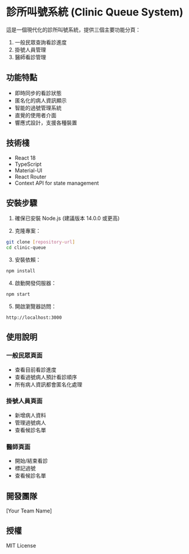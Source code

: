 # 診所叫號系統 (Clinic Queue System)

這是一個現代化的診所叫號系統，提供三個主要功能分頁：
1. 一般民眾查詢看診進度
2. 掛號人員管理
3. 醫師看診管理

## 功能特點

- 即時同步的看診狀態
- 匿名化的病人資訊顯示
- 智能的過號管理系統
- 直覺的使用者介面
- 響應式設計，支援各種裝置

## 技術棧

- React 18
- TypeScript
- Material-UI
- React Router
- Context API for state management

## 安裝步驟

1. 確保已安裝 Node.js (建議版本 14.0.0 或更高)

2. 克隆專案：
```bash
git clone [repository-url]
cd clinic-queue
```

3. 安裝依賴：
```bash
npm install
```

4. 啟動開發伺服器：
```bash
npm start
```

5. 開啟瀏覽器訪問：
```
http://localhost:3000
```

## 使用說明

### 一般民眾頁面
- 查看目前看診進度
- 查看過號病人預計看診順序
- 所有病人資訊都會匿名化處理

### 掛號人員頁面
- 新增病人資料
- 管理過號病人
- 查看候診名單

### 醫師頁面
- 開始/結束看診
- 標記過號
- 查看候診名單

## 開發團隊

[Your Team Name]

## 授權

MIT License 